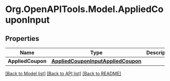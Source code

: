 
# Org.OpenAPITools.Model.AppliedCouponInput

## Properties

Name | Type | Description | Notes
------------ | ------------- | ------------- | -------------
**AppliedCoupon** | [**AppliedCouponInputAppliedCoupon**](AppliedCouponInputAppliedCoupon.md) |  | 

[[Back to Model list]](../README.md#documentation-for-models)
[[Back to API list]](../README.md#documentation-for-api-endpoints)
[[Back to README]](../README.md)

